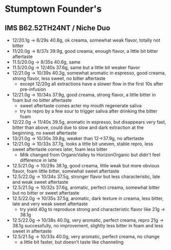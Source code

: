 # Stumptown Founder's

## IMS B62.52TH24NT / Niche Duo

- 12/20.1g -> 8/29s 40.8g, ok creama, somewhat weak flavor, totally not bitter
- 11/20.0g -> 8/37s 39.9g, good creama, enough flavor, a little bit bitter aftertaste
- 11.5/20.0g -> 8/35s 40.6g, same
- 11.5/20.0g -> 12/40s 37.6g, same but a little bit weaker flavor
- 12/21.0g -> 10/39s 40.3g, somewhat aromatic in espresso, good creama, strong flavor, less sweet, no bitter aftertaste
  - except 12/20g all extractions have a slower flow in the first 10s after pre-infusion
- 12/21.0g -> 10/34s 37.9g, good creama, strong flavor, a little bitter in foam but no bitter aftertaste
  - sweet aftertaste comes acter my mouth regenerate saliva
  - try to repro by a few sour to trigger saliva after drinking the bitter foam
- 12/22.0g -> 11/40s 39.5g, aromatic in espresso, but disappears very fast, bitter than above, could due to slow and dark extraction at the beginning, no sweet aftertaste
- 13/21.0g -> 10/30s 39.8g, weaker than 12->37.9g, no aftertaste
- 12/21.0g -> 10/33s 37.7g, looks a little bit uneven, stable repro, less sweet aftertaste comes later, foam less bitter
  - Milk changed from OrganicValley to HorizonOrganic but didn't feel difference in latte
- 12.5/21.0g -> 10/29s 38.1g, good creama, little weak but more obvious flavor, foam little bitter, somewhat sweet aftertaste
- 12.5/22.0g -> 10/34s 37.5g, stronger flavor but less characteristic, late and weak sweet aftertaste
- 12.5/21.5g -> 10/32s 37.6g, aromatic, perfect creama, somewhat bitter but no bitter or sweet aftertaste
- 12.5/22.0g -> 10/35s 37.5g, aromatic, dark texture in creama, less bitter, late and very weak sweet aftertaste
  - try yield 40g to reproduce strong and characteristic flavor like 21g -> 38.1g
- 12.5/22.0g -> 10/38s 40.0g, very aromatic, perfect creama, repro 21g -> 38.1g successfully, no improvement, slightly less bitter in foam and less sweet in aftertaste
- 12.5/21.5g -> 10/33s 40.0g, very aromatic, perfect creama, no change
  - a little bit faster, but doesn't taste like channeling